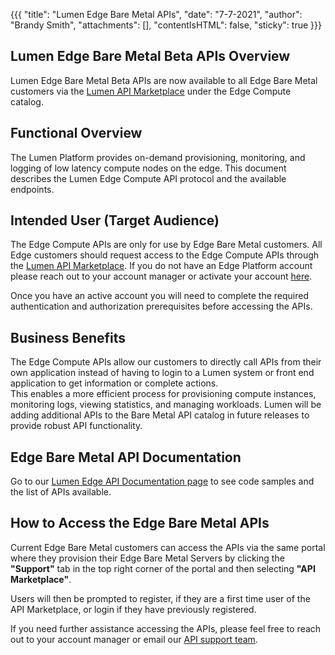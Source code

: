 {{{
  "title": "Lumen Edge Bare Metal APIs",
  "date": "7-7-2021",
  "author": "Brandy Smith",
  "attachments": [],
  "contentIsHTML": false,
  "sticky": true
}}}

## Lumen Edge Bare Metal Beta APIs Overview

Lumen Edge Bare Metal Beta APIs are now available to all Edge Bare Metal customers via the [Lumen API Marketplace](https://apimarketplace.lumen.com/) under the Edge Compute catalog.

## Functional Overview

The Lumen Platform provides on-demand provisioning, monitoring, and logging of low latency compute nodes on the edge.
This document describes the Lumen Edge Compute API protocol and the available endpoints.

## Intended User (Target Audience)

The Edge Compute APIs are only for use by Edge Bare Metal customers. All Edge customers should request access to the Edge Compute APIs through the [Lumen API Marketplace](https://apimarketplace.lumen.com/).
If you do not have an Edge Platform account please reach out to your account manager or activate your account [here](https://www.ctl.io/edge-computing-solutions/account-activation/).

Once you have an active account you will need to complete the required authentication and authorization prerequisites before accessing the APIs.

## Business Benefits

The Edge Compute APIs allow our customers to directly call APIs from their own application instead of having to login to a Lumen system or front end application to get information or complete actions.  
This enables a more efficient process for provisioning compute instances, monitoring logs, viewing statistics, and managing workloads.
Lumen will be adding additional APIs to the Bare Metal API catalog in future releases to provide robust API functionality.

## Edge Bare Metal API Documentation

Go to our [Lumen Edge API Documentation page](http://apidocs.edge.lumen.com/#introduction) to see code samples and the list of APIs available.

## How to Access the Edge Bare Metal APIs

Current Edge Bare Metal customers can access the APIs via the same portal where they provision their Edge Bare Metal Servers by clicking the **"Support"** tab in the top right corner of the portal and then selecting **"API Marketplace"**.

Users will then be prompted to register, if they are a first time user of the API Marketplace, or login if they have previously registered.

If you need further assistance accessing the APIs, please feel free to reach out to your account manager or email our [API support team](mailto:EdgeAPIauthenticate@lumen.com).
